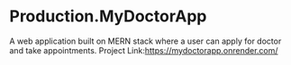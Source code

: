 # Production.MyDoctorApp
A web application built on MERN stack where a user can apply for doctor and take appointments.
Project Link:https://mydoctorapp.onrender.com/
